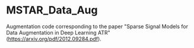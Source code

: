 # MSTAR_Data_Aug
Augmentation code corresponding to the paper "Sparse Signal Models for Data Augmentation in Deep Learning ATR" (https://arxiv.org/pdf/2012.09284.pdf).
